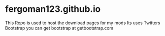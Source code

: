 fergoman123.github.io
=====================
This Repo is used to host the download pages for my mods
Its uses Twitters Bootstrap
you can get bootstrap at getbootstrap.com
